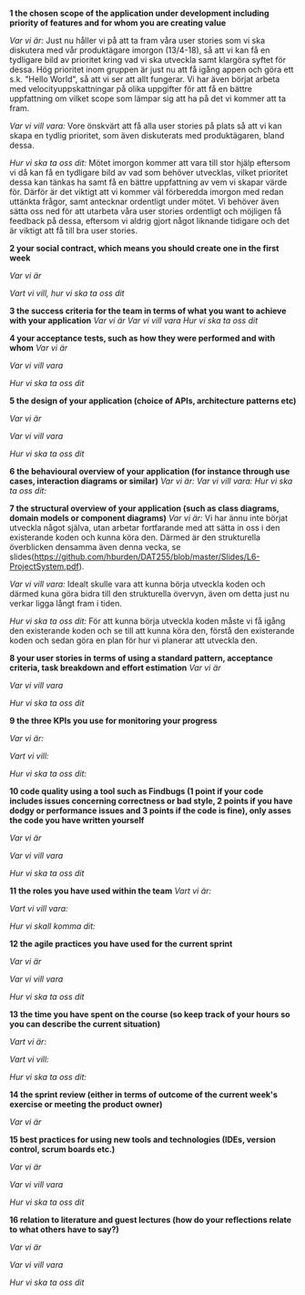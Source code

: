 **1 the chosen scope of the application under development including priority of features and for whom you are creating value**

*Var vi är:* Just nu håller vi på att ta fram våra user stories som vi ska diskutera med vår produktägare imorgon (13/4-18), så att vi kan få en tydligare bild av prioritet kring vad vi ska utveckla samt klargöra syftet för dessa. Hög prioritet inom gruppen är just nu att få igång appen och göra ett s.k. "Hello World", så att vi ser att allt fungerar. Vi har även börjat arbeta med velocityuppskattningar på olika uppgifter för att få en bättre uppfattning om vilket scope som lämpar sig att ha på det vi kommer att ta fram.

*Var vi vill vara:* Vore önskvärt att få alla user stories på plats så att vi kan skapa en tydlig prioritet, som även diskuterats med produktägaren, bland dessa.  

*Hur vi ska ta oss dit:* Mötet imorgon kommer att vara till stor hjälp eftersom vi då kan få en tydligare bild av vad som behöver utvecklas, vilket prioritet dessa kan tänkas ha samt få en bättre uppfattning av vem vi skapar värde för. Därför är det viktigt att vi kommer väl förberedda imorgon med redan uttänkta frågor, samt antecknar ordentligt under mötet. Vi behöver även sätta oss ned för att utarbeta våra user stories ordentligt och möjligen få feedback på dessa, eftersom vi aldrig gjort något liknande tidigare och det är viktigt att få till bra user stories.

**2 your social contract, which means you should create one in the first week**

*Var vi är*


*Vart vi vill, hur vi ska ta oss dit*


**3 the success criteria for the team in terms of what you want to achieve with your application**
*Var vi är*
*Var vi vill vara*
*Hur vi ska ta oss dit*

**4 your acceptance tests, such as how they were performed and with whom**
*Var vi är*


*Var vi vill vara*


*Hur vi ska ta oss dit*


**5 the design of your application (choice of APIs, architecture patterns etc)**

*Var vi är*

*Var vi vill vara*

*Hur vi ska ta oss dit*


**6 the behavioural overview of your application (for instance through use cases, interaction diagrams or similar)**
*Var vi är:*
*Var vi vill vara:*
*Hur vi ska ta oss dit:*


**7 the structural overview of your application (such as class diagrams, domain models or component diagrams)**
*Var vi är:*  Vi har ännu inte börjat utveckla något själva, utan arbetar fortfarande med att sätta in oss i den existerande koden och kunna köra den. Därmed är den strukturella överblicken densamma även denna vecka, se slides(https://github.com/hburden/DAT255/blob/master/Slides/L6-ProjectSystem.pdf).

*Var vi vill vara:*  Idealt skulle vara att kunna börja utveckla koden och därmed kuna göra bidra till den strukturella övervyn, även om detta just nu verkar ligga långt fram i tiden.

*Hur vi ska ta oss dit:* För att kunna börja utveckla koden måste vi få igång den existerande koden och se till att kunna köra den, förstå den existerande koden och sedan göra en plan för hur vi planerar att utveckla den. 

**8 your user stories in terms of using a standard pattern, acceptance criteria, task breakdown and effort estimation**
*Var vi är*

*Var vi vill vara*

*Hur vi ska ta oss dit*


**9 the three KPIs you use for monitoring your progress**

*Var vi är:*

*Vart vi vill:*

*Hur vi ska ta oss dit:*

**10 code quality using a tool such as Findbugs (1 point if your code includes issues concerning correctness or bad style, 2 points if you have dodgy or performance issues and 3 points if the code is fine), only asses the code you have written yourself**

*Var vi är*

*Var vi vill vara*

*Hur vi ska ta oss dit*


**11 the roles you have used within the team**
*Vart vi är:*



*Vart vi vill vara:*


*Hur vi skall komma dit:*



**12 the agile practices you have used for the current sprint**

*Var vi är*

*Var vi vill vara*


*Hur vi ska ta oss dit*


**13 the time you have spent on the course (so keep track of your hours so you can describe the current situation)**

*Vart vi är:*


*Vart vi vill:*


*Hur vi ska ta oss dit:*


**14 the sprint review (either in terms of outcome of the current week's exercise or meeting the product owner)**

*Var vi är*


**15 best practices for using new tools and technologies (IDEs, version control, scrum boards etc.)**

*Var vi är*


*Var vi vill vara*


*Hur vi ska ta oss dit*


**16 relation to literature and guest lectures (how do your reflections relate to what others have to say?)**

*Var vi är*



*Var vi vill vara*



*Hur vi ska ta oss dit*
